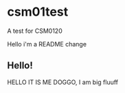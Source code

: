 # csm01test
A test for CSM0120

 Hello i'm a README change

## Hello!

HELLO IT IS ME DOGGO, I am big fluuff
